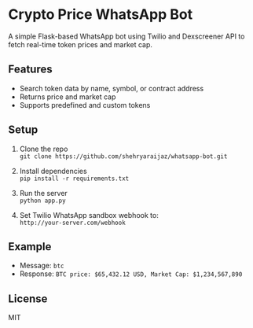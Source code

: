 # Crypto Price WhatsApp Bot

A simple Flask-based WhatsApp bot using Twilio and Dexscreener API to fetch real-time token prices and market cap.

## Features

- Search token data by name, symbol, or contract address
- Returns price and market cap
- Supports predefined and custom tokens

## Setup

1. Clone the repo  
   `git clone https://github.com/shehryaraijaz/whatsapp-bot.git`

2. Install dependencies  
   `pip install -r requirements.txt`

3. Run the server  
   `python app.py`

4. Set Twilio WhatsApp sandbox webhook to:  
   `http://your-server.com/webhook`

## Example

- Message: `btc`  
- Response: `BTC price: $65,432.12 USD, Market Cap: $1,234,567,890`

## License

MIT
